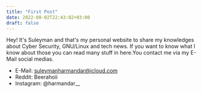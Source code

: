 ```yaml
---
title: "First Post"
date: 2022-08-02T22:43:02+03:00
draft: false
---
```


Hey! It's Suleyman and that's my personal website to share my knowledges about Cyber Security, GNU/Linux and tech news. If you want to know what I know about those you can read many stuff in here.You contact me via my E-Mail social medias.


- E-Mail: suleymanharmandar@icloud.com
- Reddit: Beerahoii
- Instagram: @harmandar__

